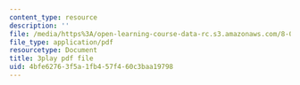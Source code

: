 ```yaml
---
content_type: resource
description: ''
file: /media/https%3A/open-learning-course-data-rc.s3.amazonaws.com/8-01sc-classical-mechanics-fall-2016/4bfe62763f5a1fb457f460c3baa19798_5zXYEVWSIsg.pdf
file_type: application/pdf
resourcetype: Document
title: 3play pdf file
uid: 4bfe6276-3f5a-1fb4-57f4-60c3baa19798
---
```

